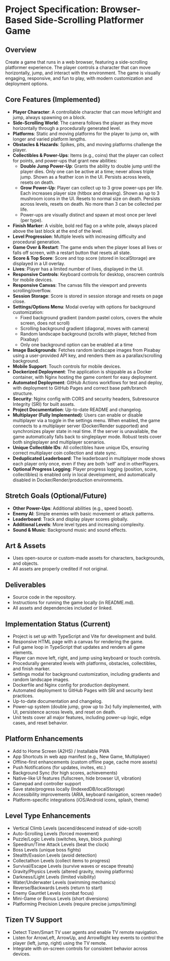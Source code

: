 # Project Specification: Browser-Based Side-Scrolling Platformer Game

## Overview
Create a game that runs in a web browser, featuring a side-scrolling platformer experience. The player controls a character that can move horizontally, jump, and interact with the environment. The game is visually engaging, responsive, and fun to play, with modern customization and deployment options.

## Core Features (Implemented)
- **Player Character**: A controllable character that can move left/right and jump, always spawning on a block.
- **Side-Scrolling World**: The camera follows the player as they move horizontally through a procedurally generated level.
- **Platforms**: Static and moving platforms for the player to jump on, with longer and varied platform lengths.
- **Obstacles & Hazards**: Spikes, pits, and moving platforms challenge the player.
- **Collectibles & Power-Ups**: Items (e.g., coins) that the player can collect for points, and power-ups that grant new abilities:
  - **Double Jump Power-Up**: Grants the ability to double jump until the player dies. Only one can be active at a time; never allows triple jump. Shown as a feather icon in the UI. Persists across levels, resets on death.
  - **Grow Power-Up**: Player can collect up to 3 grow power-ups per life. Each increases player size (hitbox and drawing). Shown as up to 3 mushroom icons in the UI. Resets to normal size on death. Persists across levels, resets on death. No more than 3 can be collected per life.
  - Power-ups are visually distinct and spawn at most once per level (per type).
- **Finish Marker**: A visible, bold red flag on a white pole, always placed above the last block at the end of the level.
- **Level Progression**: Multiple levels with increasing difficulty and procedural generation.
- **Game Over & Restart**: The game ends when the player loses all lives or falls off screen, with a restart button that resets all state.
- **Score & Top Score**: Score and top score (stored in localStorage) are displayed in a UI overlay.
- **Lives**: Player has a limited number of lives, displayed in the UI.
- **Responsive Controls**: Keyboard controls for desktop, onscreen controls for mobile devices.
- **Responsive Canvas**: The canvas fills the viewport and prevents scrolling/overflow.
- **Session Storage**: Score is stored in session storage and resets on page close.
- **Settings/Options Menu**: Modal overlay with options for background customization:
  - Fixed background gradient (random pastel colors, covers the whole screen, does not scroll)
  - Scrolling background gradient (diagonal, moves with camera)
  - Random landscape background (scrolls with player, fetched from Pixabay)
  - Only one background option can be enabled at a time
- **Image Backgrounds**: Fetches random landscape images from Pixabay using a user-provided API key, and renders them as a parallax/scrolling background.
- **Mobile Support**: Touch controls for mobile devices.
- **Dockerized Deployment**: The application is shippable as a Docker container, with Nginx hosting the game content for easy deployment.
- **Automated Deployment**: GitHub Actions workflows for test and deploy, with deployment to GitHub Pages and correct base path/branch structure.
- **Security**: Nginx config with CORS and security headers, Subresource Integrity (SRI) for built assets.
- **Project Documentation**: Up-to-date README and changelog.
- **Multiplayer (Fully Implemented)**: Users can enable or disable multiplayer via a toggle in the settings menu. When enabled, the game connects to a multiplayer server (Docker/Render supported) and synchronizes player state in real time. If the server is unavailable, the game automatically falls back to singleplayer mode. Robust tests cover both singleplayer and multiplayer scenarios.
- **Unique Collectible IDs**: All collectibles have unique IDs, ensuring correct multiplayer coin collection and state sync.
- **Deduplicated Leaderboard**: The leaderboard in multiplayer mode shows each player only once, even if they are both 'self' and in otherPlayers.
- **Optional Progress Logging**: Player progress logging (position, score, collectibles) is enabled only in local development, and automatically disabled in Docker/Render/production environments.

## Stretch Goals (Optional/Future)
- **Other Power-Ups**: Additional abilities (e.g., speed boost).
- **Enemy AI**: Simple enemies with basic movement or attack patterns.
- **Leaderboard**: Track and display player scores globally.
- **Additional Levels**: More level types and increasing complexity.
- **Sound & Music**: Background music and sound effects.

## Art & Assets
- Uses open-source or custom-made assets for characters, backgrounds, and objects.
- All assets are properly credited if not original.

## Deliverables
- Source code in the repository.
- Instructions for running the game locally (in README.md).
- All assets and dependencies included or linked.

## Implementation Status (Current)

- Project is set up with TypeScript and Vite for development and build.
- Responsive HTML page with a canvas for rendering the game.
- Full game loop in TypeScript that updates and renders all game elements.
- Player can move left, right, and jump using keyboard or touch controls.
- Procedurally generated levels with platforms, obstacles, collectibles, and finish marker.
- Settings modal for background customization, including gradients and random landscape images.
- Dockerfile and Nginx config for production deployment.
- Automated deployment to GitHub Pages with SRI and security best practices.
- Up-to-date documentation and changelog.
- Power-up system (double jump, grow up to 3x) fully implemented, with UI, persistence across levels, and reset on death.
- Unit tests cover all major features, including power-up logic, edge cases, and reset behavior. 

## Platform Enhancements

- Add to Home Screen (A2HS) / Installable PWA
- App Shortcuts in web app manifest (e.g., New Game, Multiplayer)
- Offline-first enhancements (custom offline page, cache more assets)
- Push Notifications (for updates, invites, etc.)
- Background Sync (for high scores, achievements)
- Native-like UI features (fullscreen, hide browser UI, vibration)
- Gamepad and controller support
- Save state/progress locally (IndexedDB/localStorage)
- Accessibility improvements (ARIA, keyboard navigation, screen reader)
- Platform-specific integrations (iOS/Android icons, splash, theme)

## Level Type Enhancements

- Vertical Climb Levels (ascend/descend instead of side-scroll)
- Auto-Scrolling Levels (forced movement)
- Puzzle/Logic Levels (switches, keys, block pushing)
- Speedrun/Time Attack Levels (beat the clock)
- Boss Levels (unique boss fights)
- Stealth/Evasion Levels (avoid detection)
- Collectathon Levels (collect items to progress)
- Survival/Escape Levels (survive waves or escape threats)
- Gravity/Physics Levels (altered gravity, moving platforms)
- Darkness/Light Levels (limited visibility)
- Water/Underwater Levels (swimming mechanics)
- Reverse/Backwards Levels (return to start)
- Enemy Gauntlet Levels (combat focus)
- Mini-Game or Bonus Levels (short diversions)
- Platforming Precision Levels (require precise jumps/timing) 

## Tizen TV Support

- Detect Tizen/Smart TV user agents and enable TV remote navigation.
- Listen for ArrowLeft, ArrowUp, and ArrowRight key events to control the player (left, jump, right) using the TV remote.
- Integrate with on-screen controls for consistent behavior across devices. 